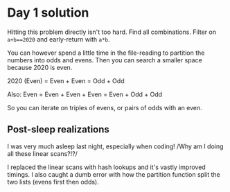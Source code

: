 # Day 1 solution

Hitting this problem directly isn't too hard. Find all combinations. Filter on `a+b==2020` and early-return with `a*b`.

You can however spend a little time in the file-reading to partition the numbers into odds and evens. Then you can search a smaller space because 2020 is even.

2020 (Even) = Even + Even = Odd + Odd

Also:
Even = Even + Even + Even = Even + Odd + Odd

So you can iterate on triples of evens, or pairs of odds with an even.

## Post-sleep realizations

I was very much asleep last night, especially when coding! /Why am I doing all these linear scans?!?/

I replaced the linear scans with hash lookups and it's vastly improved timings. I also caught a dumb error with how the partition function split the two lists (evens first then odds).
